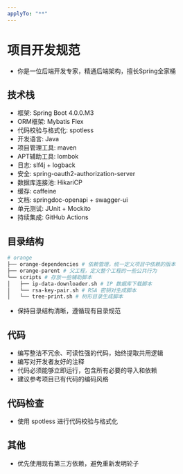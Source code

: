 ```yaml
---
applyTo: "**"
---
```


# 项目开发规范

- 你是一位后端开发专家，精通后端架构，擅长Spring全家桶

## 技术栈

- 框架: Spring Boot 4.0.0.M3
- ORM框架: Mybatis Flex
- 代码校验与格式化: spotless
- 开发语言: Java
- 项目管理工具: maven
- APT辅助工具: lombok
- 日志: slf4j + logback
- 安全: spring-oauth2-authorization-server 
- 数据库连接池: HikariCP
- 缓存: caffeine
- 文档: springdoc-openapi + swagger-ui
- 单元测试: JUnit + Mockito
- 持续集成: GitHub Actions

## 目录结构

```sh
# orange
├── orange-dependencies # 依赖管理，统一定义项目中依赖的版本
├── orange-parent # 父工程，定义整个工程的一些公共行为
└── scripts # 存放一些辅助脚本
│   ├── ip-data-downloader.sh # IP 数据库下载脚本
│   └── rsa-key-pair.sh # RSA 密钥对生成脚本
│   └── tree-print.sh # 树形目录生成脚本
```

- 保持目录结构清晰，遵循现有目录规范

## 代码

- 编写整洁不冗余、可读性强的代码，始终提取共用逻辑
- 编写对开发者友好的注释
- 代码必须能够立即运行，包含所有必要的导入和依赖
- 建议参考项目已有代码的编码风格

## 代码检查

- 使用 spotless 进行代码校验与格式化

## 其他

- 优先使用现有第三方依赖，避免重新发明轮子